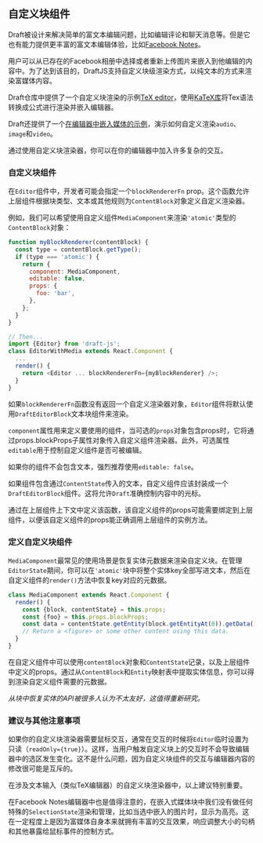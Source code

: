 ## 自定义块组件

Draft被设计来解决简单的富文本编辑问题，比如编辑评论和聊天消息等。但是它也有能力提供更丰富的富文本编辑体验，比如[Facebook Notes](https://www.facebook.com/notes/)。

用户可以从已存在的Facebook相册中选择或者重新上传图片来嵌入到他编辑的内容中。为了达到该目的，DraftJS支持自定义块级渲染方式，以纯文本的方式来渲染富媒体内容。

Draft仓库中提供了一个自定义块渲染的示例[TeX editor](https://github.com/facebook/draft-js/tree/master/examples/draft-0-10-0/tex)，使用[KaTeX库](https://khan.github.io/KaTeX/)将Tex语法转换成公式进行渲染并嵌入编辑器。

Draft还提供了一个[在编辑器中嵌入媒体的示例](https://github.com/facebook/draft-js/tree/master/examples/draft-0-10-0/media)，演示如何自定义渲染`audio`、`image`和`video`。

通过使用自定义块渲染器，你可以在你的编辑器中加入许多复杂的交互。

### 自定义块组件

在`Editor`组件中，开发者可能会指定一个`blockRendererFn` prop。这个函数允许上层组件根据块类型、文本或其他规则为`ContentBlock`对象定义自定义渲染器。

例如，我们可以希望使用自定义组件`MediaComponent`来渲染`'atomic'`类型的`ContentBlock`对象：

```js
function myBlockRenderer(contentBlock) {
  const type = contentBlock.getType();
  if (type === 'atomic') {
    return {
      component: MediaComponent,
      editable: false,
      props: {
        foo: 'bar',
      },
    };
  }
}

// Then...
import {Editor} from 'draft-js';
class EditorWithMedia extends React.Component {
  ...
  render() {
    return <Editor ... blockRendererFn={myBlockRenderer} />;
  }
}
```

如果`blockRendererFn`函数没有返回一个自定义渲染器对象，`Editor`组件将默认使用`DraftEditorBlock`文本块组件来渲染。

`component`属性用来定义要使用的组件，当可选的`props`对象包含props时，它将通过props.blockProps子属性对象传入自定义组件渲染器。此外，可选属性`editable`用于控制自定义组件是否可被编辑。

如果你的组件不会包含文本，强烈推荐使用`editable: false`。

如果组件包含通过`ContentState`传入的文本，自定义组件应该封装成一个`DraftEditorBlock`组件。这将允许`Draft`准确控制内容中的光标。

通过在上层组件上下文中定义该函数，该自定义组件的props可能需要绑定到上层组件，以便该自定义组件的props能正确调用上层组件的实例方法。

### 定义自定义块组件

`MediaComponent`最常见的使用场景是恢复实体元数据来渲染自定义块。在管理`EditorState`期间，你可以在`'atomic'`块中将整个实体key全部写进文本，然后在自定义组件的`render()`方法中恢复key对应的元数据。

```js
class MediaComponent extends React.Component {
  render() {
    const {block, contentState} = this.props;
    const {foo} = this.props.blockProps;
    const data = contentState.getEntity(block.getEntityAt(0)).getData();
    // Return a <figure> or some other content using this data.
  }
}
```

在自定义组件中可以使用`contentBlock`对象和`ContentState`记录，以及上层组件中定义的props。通过从`ContentBlock`和`Entity`映射表中提取实体信息，你可以得到渲染自定义组件需要的元数据。

_从块中恢复实体的API被很多人认为不太友好，这值得重新研究。_

### 建议与其他注意事项

如果你的自定义块渲染器需要鼠标交互，通常在交互的时候将`Editor`临时设置为只读（`readOnly={true}`）。这样，当用户触发自定义块上的交互时不会导致编辑器中的选区发生变化。这不是什么问题，因为自定义块组件的交互与编辑器内容的修改很可能是互斥的。

在涉及文本输入（类似TeX编辑器）的自定义块渲染器中，以上建议特别重要。

在Facebook Notes编辑器中也是值得注意的，在嵌入式媒体块中我们没有做任何特殊的`SelectionState`渲染和管理，比如当选中嵌入的图片时，显示为高亮。这在一定程度上是因为富媒体自身本来就拥有丰富的交互效果，响应调整大小的句柄和其他暴露给鼠标事件的控制方式。

